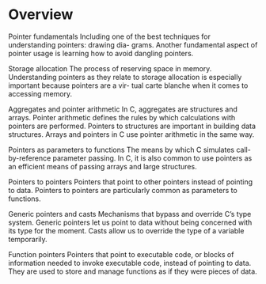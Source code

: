 # Overview
Pointer fundamentals
Including one of the best techniques for understanding pointers: drawing dia- grams. Another fundamental aspect of pointer usage is learning how to avoid dangling pointers.

Storage allocation
The process of reserving space in memory. Understanding pointers as they relate to storage allocation is especially important because pointers are a vir- tual carte blanche when it comes to accessing memory.

Aggregates and pointer arithmetic
In C, aggregates are structures and arrays. Pointer arithmetic defines the rules by which calculations with pointers are performed. Pointers to structures are important in building data structures. Arrays and pointers in C use pointer arithmetic in the same way.

Pointers as parameters to functions
The means by which C simulates call-by-reference parameter passing. In C, it is also common to use pointers as an efficient means of passing arrays and large structures.

Pointers to pointers
Pointers that point to other pointers instead of pointing to data. Pointers to pointers are particularly common as parameters to functions.

Generic pointers and casts
Mechanisms that bypass and override C’s type system. Generic pointers let us point to data without being concerned with its type for the moment. Casts allow us to override the type of a variable temporarily.

Function pointers
Pointers that point to executable code, or blocks of information needed to invoke executable code, instead of pointing to data. They are used to store and manage functions as if they were pieces of data.

